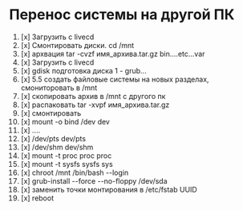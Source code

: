 # Перенос системы на другой ПК
1. [x] Загрузить с livecd
2. [x] Смонтировать диски. cd /mnt
3. [x] архвация tar -cvzf имя_архива.tar.gz bin....etc...var
4. [x] Загрузить с livecd
5. [x] gdisk подготовка диска 1 - grub...
6. [x] 5.5 создать файловые системы на новых разделах, смониторовать в /mnt
7. [x] скопировать архив в /mnt с другого пк
8. [x] распаковать tar -xvpf имя_архива.tar.gz
9. [x] смонтировать
10. [x] mount -o bind /dev dev
11. [x] ....
12. [x] /dev/pts dev/pts
13. [x] /dev/shm dev/shm
14. [x] mount -t proc proc proc
15. [x] mount -t sysfs sysfs sys
16. [x] chroot /mnt /bin/bash --login
17. [x] grub-install --force --no-floppy /dev/sda
18. [x] заменить точки монтирования в /etc/fstab UUID
19. [x] reboot